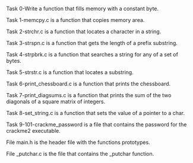 Task 0-Write a function that fills memory with a constant byte.

Task 1-memcpy.c is a function that copies memory area.

Task 2-strchr.c is a function that locates a character in a string.

Task 3-strspn.c is a function that gets the length of a prefix substring.

Task 4-strpbrk.c is a function that searches a string for any of a set of bytes.

Task 5-strstr.c is a function that locates a substring.

Task 6-print_chessboard.c is a function that prints the chessboard.

Task 7-print_diagsums.c is a function that prints the sum of the two diagonals of a square matrix of integers.

Task 8-set_string.c is a function that sets the value of a pointer to a char.

Task 9-101-crackme_password is a file that contains the password for the crackme2 executable.

File main.h is the header file with the functions prototypes.

File _putchar.c is the file that contains the _putchar function.

